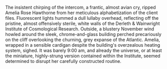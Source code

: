 The insistent chirping of the intercom, a frantic, almost avian cry, ripped Amelia Rose Hawthorne from her meticulous alphabetization of the client files.  Fluorescent lights hummed a dull lullaby overhead, reflecting off the pristine, almost offensively sterile, white walls of the Derleth & Wainwright Institute of Cosmological Research.  Outside, a blustery November wind howled around the sleek, chrome-and-glass building perched precariously on the cliff overlooking the churning, grey expanse of the Atlantic. Amelia, wrapped in a sensible cardigan despite the building's overzealous heating system, sighed. It was barely 9:00 am, and already the universe, or at least the miniature, highly-strung version contained within the Institute, seemed determined to disrupt her carefully constructed routine.
